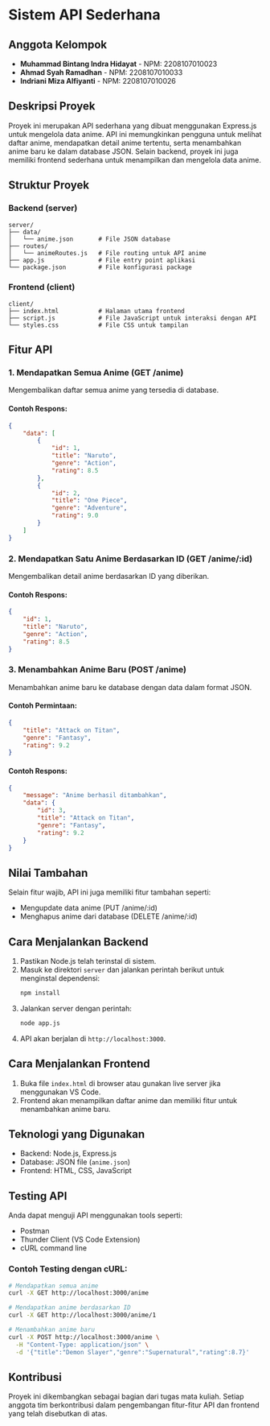 # Sistem API Sederhana

## Anggota Kelompok
- **Muhammad Bintang Indra Hidayat** - NPM: 2208107010023
- **Ahmad Syah Ramadhan** - NPM: 2208107010033
- **Indriani Miza Alfiyanti** - NPM: 2208107010026 

## Deskripsi Proyek
Proyek ini merupakan API sederhana yang dibuat menggunakan Express.js untuk mengelola data anime. API ini memungkinkan pengguna untuk melihat daftar anime, mendapatkan detail anime tertentu, serta menambahkan anime baru ke dalam database JSON. Selain backend, proyek ini juga memiliki frontend sederhana untuk menampilkan dan mengelola data anime.

## Struktur Proyek
### Backend (server)
```
server/
├── data/
│   └── anime.json       # File JSON database
├── routes/
│   └── animeRoutes.js   # File routing untuk API anime
├── app.js               # File entry point aplikasi
└── package.json         # File konfigurasi package
```

### Frontend (client)
```
client/
├── index.html           # Halaman utama frontend
├── script.js            # File JavaScript untuk interaksi dengan API
└── styles.css           # File CSS untuk tampilan
```

## Fitur API
### 1. Mendapatkan Semua Anime (GET /anime)
Mengembalikan daftar semua anime yang tersedia di database.

#### Contoh Respons:
```json
{
    "data": [
        {
            "id": 1,
            "title": "Naruto",
            "genre": "Action",
            "rating": 8.5
        },
        {
            "id": 2,
            "title": "One Piece",
            "genre": "Adventure",
            "rating": 9.0
        }
    ]
}
```

### 2. Mendapatkan Satu Anime Berdasarkan ID (GET /anime/:id)
Mengembalikan detail anime berdasarkan ID yang diberikan.

#### Contoh Respons:
```json
{
    "id": 1,
    "title": "Naruto",
    "genre": "Action",
    "rating": 8.5
}
```

### 3. Menambahkan Anime Baru (POST /anime)
Menambahkan anime baru ke database dengan data dalam format JSON.

#### Contoh Permintaan:
```json
{
    "title": "Attack on Titan",
    "genre": "Fantasy",
    "rating": 9.2
}
```

#### Contoh Respons:
```json
{
    "message": "Anime berhasil ditambahkan",
    "data": {
        "id": 3,
        "title": "Attack on Titan",
        "genre": "Fantasy",
        "rating": 9.2
    }
}
```

## Nilai Tambahan
Selain fitur wajib, API ini juga memiliki fitur tambahan seperti:
- Mengupdate data anime (PUT /anime/:id)
- Menghapus anime dari database (DELETE /anime/:id)

## Cara Menjalankan Backend
1. Pastikan Node.js telah terinstal di sistem.
2. Masuk ke direktori `server` dan jalankan perintah berikut untuk menginstal dependensi:
   ```bash
   npm install
   ```
3. Jalankan server dengan perintah:
   ```bash
   node app.js
   ```
4. API akan berjalan di `http://localhost:3000`.

## Cara Menjalankan Frontend
1. Buka file `index.html` di browser atau gunakan live server jika menggunakan VS Code.
2. Frontend akan menampilkan daftar anime dan memiliki fitur untuk menambahkan anime baru.

## Teknologi yang Digunakan
- Backend: Node.js, Express.js
- Database: JSON file (`anime.json`)
- Frontend: HTML, CSS, JavaScript

## Testing API
Anda dapat menguji API menggunakan tools seperti:
- Postman
- Thunder Client (VS Code Extension)
- cURL command line

### Contoh Testing dengan cURL:
```bash
# Mendapatkan semua anime
curl -X GET http://localhost:3000/anime

# Mendapatkan anime berdasarkan ID
curl -X GET http://localhost:3000/anime/1

# Menambahkan anime baru
curl -X POST http://localhost:3000/anime \
  -H "Content-Type: application/json" \
  -d '{"title":"Demon Slayer","genre":"Supernatural","rating":8.7}'
```

## Kontribusi
Proyek ini dikembangkan sebagai bagian dari tugas mata kuliah. Setiap anggota tim berkontribusi dalam pengembangan fitur-fitur API dan frontend yang telah disebutkan di atas.
